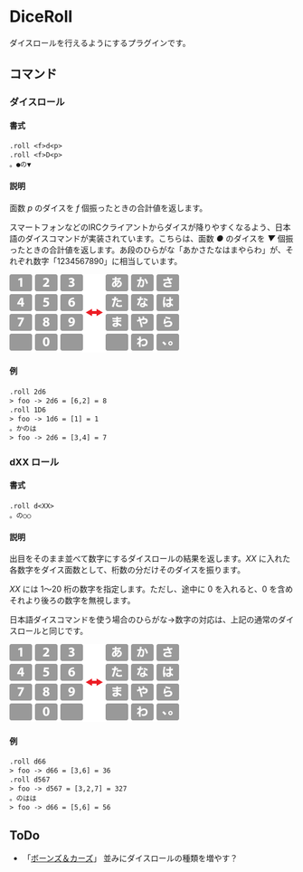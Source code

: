 DiceRoll
========

ダイスロールを行えるようにするプラグインです。

コマンド
--------

### ダイスロール

#### 書式

```
.roll <f>d<p>
.roll <f>D<p>
。●の▼
```

#### 説明

面数 _p_ のダイスを _f_ 個振ったときの合計値を返します。

スマートフォンなどのIRCクライアントからダイスが降りやすくなるよう、日本語のダイスコマンドが実装されています。こちらは、面数 _●_ のダイスを _▼_ 個振ったときの合計値を返します。あ段のひらがな「あかさたなはまやらわ」が、それぞれ数字「1234567890」に相当しています。

![ひらがなと数字の対応](images/dice-roll-ja.png "ひらがなと数字の対応")

#### 例

```
.roll 2d6
> foo -> 2d6 = [6,2] = 8
.roll 1D6
> foo -> 1d6 = [1] = 1
。かのは
> foo -> 2d6 = [3,4] = 7
```

### dXX ロール

#### 書式

```
.roll d<XX>
。の○○
```

#### 説明

出目をそのまま並べて数字にするダイスロールの結果を返します。_XX_ に入れた各数字をダイス面数として、桁数の分だけそのダイスを振ります。

_XX_ には 1～20 桁の数字を指定します。ただし、途中に 0 を入れると、0 を含めそれより後ろの数字を無視します。

日本語ダイスコマンドを使う場合のひらがな→数字の対応は、上記の通常のダイスロールと同じです。

![ひらがなと数字の対応](images/dice-roll-ja.png "ひらがなと数字の対応")

#### 例

```
.roll d66
> foo -> d66 = [3,6] = 36
.roll d567
> foo -> d567 = [3,2,7] = 327
。のはは
> foo -> d66 = [5,6] = 56
```

ToDo
----

* 「[ボーンズ＆カーズ](https://github.com/torgtaitai/BCDice)」 並みにダイスロールの種類を増やす？
